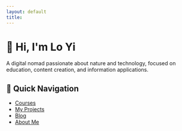 ```yaml
---
layout: default
title: 
---
```


<h1>👋 Hi, I'm Lo Yi</h1>

<p>A digital nomad passionate about nature and technology, focused on education, content creation, and information applications.</p>

<h2>📌 Quick Navigation</h2>
<ul>
  <li><a href="/courses/">Courses</a></li>
  <li><a href="/projects/">My Projects</a></li>
  <li><a href="/blog/">Blog</a></li>
  <li><a href="/about/">About Me</a></li>
</ul>
